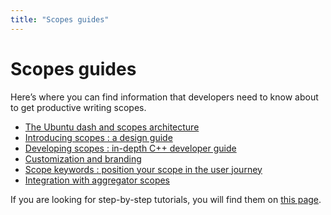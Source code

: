 ```yaml
---
title: "Scopes guides"
---
```


# Scopes guides


Here’s where you can find information that developers need to know about to
get productive writing scopes.

  * [The Ubuntu dash and scopes architecture](scopes-guide.md)
  * [Introducing scopes : a design guide](../design/index.md)
  * [Developing scopes : in-depth C++ developer guide](https://developer.ubuntu.com/api/scopes/cpp/sdk-15.04/index/)
  * [Customization and branding](scopes-customization-branding.md)
  * [Scope keywords : position your scope in the user journey](scope-keywords.md)
  * [Integration with aggregator scopes](integration-aggregator-scopes.md)

If you are looking for step-by-step tutorials, you will find them on [this page](../tutorials/index.md).
